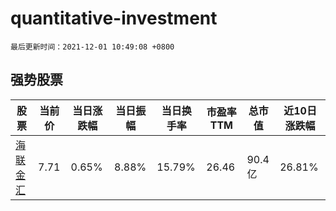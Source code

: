 # quantitative-investment

`最后更新时间：2021-12-01 10:49:08 +0800`

## 强势股票

|股票|当前价|当日涨跌幅|当日振幅|当日换手率|市盈率TTM|总市值|近10日涨跌幅|
|----|----|----|----|----|----|----|----|
|[海联金汇](https://xueqiu.com/S/SZ002537)|7.71|0.65%|8.88%|15.79%|26.46|90.4亿|26.81%|
